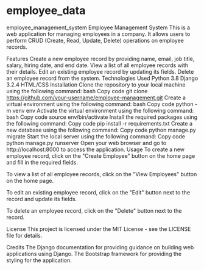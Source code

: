 # employee_data
employee_management_system
Employee Management System
This is a web application for managing employees in a company. It allows users to perform CRUD (Create, Read, Update, Delete) operations on employee records.

Features
Create a new employee record by providing name, email, job title, salary, hiring date, and end date.
View a list of all employee records with their details.
Edit an existing employee record by updating its fields.
Delete an employee record from the system.
Technologies Used
Python 3.8
Django 3.2.4
HTML/CSS
Installation
Clone the repository to your local machine using the following command:
bash
Copy code
git clone https://github.com/your-username/employee-management.git
Create a virtual environment using the following command:
bash
Copy code
python -m venv env
Activate the virtual environment using the following command:
bash
Copy code
source env/bin/activate
Install the required packages using the following command:
Copy code
pip install -r requirements.txt
Create a new database using the following command:
Copy code
python manage.py migrate
Start the local server using the following command:
Copy code
python manage.py runserver
Open your web browser and go to http://localhost:8000 to access the application.
Usage
To create a new employee record, click on the "Create Employee" button on the home page and fill in the required fields.

To view a list of all employee records, click on the "View Employees" button on the home page.

To edit an existing employee record, click on the "Edit" button next to the record and update its fields.

To delete an employee record, click on the "Delete" button next to the record.

License
This project is licensed under the MIT License - see the LICENSE file for details.

Credits
The Django documentation for providing guidance on building web applications using Django.
The Bootstrap framework for providing the styling for the application.



